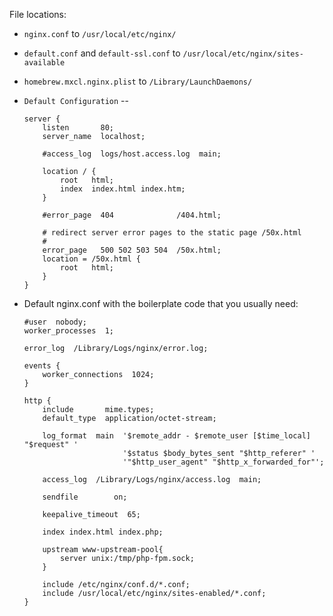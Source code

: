 File locations:

- `nginx.conf` to `/usr/local/etc/nginx/`
- `default.conf` and `default-ssl.conf` to `/usr/local/etc/nginx/sites-available`
- `homebrew.mxcl.nginx.plist` to `/Library/LaunchDaemons/`

- `Default Configuration` --
  ```
  server {
      listen       80;
      server_name  localhost;

      #access_log  logs/host.access.log  main;

      location / {
          root   html;
          index  index.html index.htm;
      }

      #error_page  404              /404.html;

      # redirect server error pages to the static page /50x.html
      #
      error_page   500 502 503 504  /50x.html;
      location = /50x.html {
          root   html;
      }
  }
  ```
- Default nginx.conf with the boilerplate code that you usually need:
  ```
  #user  nobody;
  worker_processes  1;

  error_log  /Library/Logs/nginx/error.log;

  events {
      worker_connections  1024;
  }

  http {
      include       mime.types;
      default_type  application/octet-stream;

      log_format  main  '$remote_addr - $remote_user [$time_local] "$request" '
                        '$status $body_bytes_sent "$http_referer" '
                        '"$http_user_agent" "$http_x_forwarded_for"';

      access_log  /Library/Logs/nginx/access.log  main;

      sendfile        on;

      keepalive_timeout  65;

      index index.html index.php;

      upstream www-upstream-pool{
          server unix:/tmp/php-fpm.sock;
      }

      include /etc/nginx/conf.d/*.conf;
      include /usr/local/etc/nginx/sites-enabled/*.conf; 
  }
  ```
